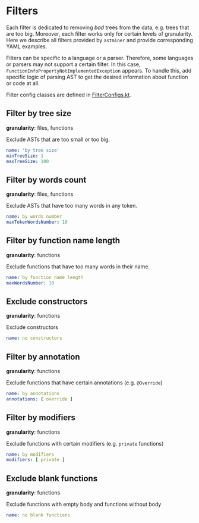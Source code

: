 # Filters

Each filter is dedicated to removing *bad* trees from the data, e.g. trees that are too big.
Moreover, each filter works only for certain levels of granularity.
Here we describe all filters provided by `astminer` and provide corresponding YAML examples.

Filters can be specific to a language or a parser.
Therefore, some languages or parsers may not support a certain filter. In this case,
`FunctionInfoPropertyNotImplementedException` appears.
To handle this, add specific logic of parsing AST to get the desired information about function or code at all. 

[//]: # "Please write more specifically what the developer should do and what result they would get. e.g. To get the necessary information about the function or file, you can extend astminer with the specific logic of parsing an AST. To do this, ??? add a custom filter ??? in ... "

[//]: # "Can I specify in the YAML several filters or just one?"

Filter config classes are defined in [FilterConfigs.kt](../src/main/kotlin/astminer/config/FilterConfigs.kt).

## Filter by tree size
**granularity**: files, functions

Exclude ASTs that are too small or too big.

 ```yaml
 name: 'by tree size'
 minTreeSize: 1
 maxTreeSize: 100
 ```

## Filter by words count
**granularity**: files, functions

Exclude ASTs that have too many words in any token.

 ```yaml
 name: by words number
 maxTokenWordsNumber: 10
 ```

## Filter by function name length
**granularity**: functions

Exclude functions that have too many words in their name.

 ```yaml
 name: by function name length
 maxWordsNumber: 10
 ```

## Exclude constructors
**granularity**: functions

Exclude constructors

 ```yaml
 name: no constructors
 ```

## Filter by annotation
**granularity**: functions

Exclude functions that have certain annotations (e.g. `@Override`)

 ```yaml
 name: by annotations
 annotations: [ override ]
 ```

## Filter by modifiers
**granularity**: functions

Exclude functions with certain modifiers (e.g. `private` functions)

 ```yaml
 name: by modifiers
 modifiers: [ private ]
 ```

## Exclude blank functions
**granularity**: functions

Exclude functions with empty body and functions without body

```yaml
name: no blank functions
```
